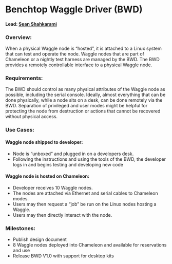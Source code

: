 # Benchtop Waggle Driver (BWD)

#### Lead: [Sean Shahkarami](mailto:sshahkarami@uchicago.edu)
### Overview:
When a physical Waggle node is “hosted”, it is attached to a Linux system that can test and operate the node.  Waggle nodes that are part of Chameleon or a nightly test harness are managed by the BWD.  The BWD provides a remotely controllable interface to a physical Waggle node.

### Requirements:
The BWD should control as many physical attributes of the Waggle node as possible, including the serial console.  Ideally, almost everything that can be done physically, while a node sits on a desk, can be done remotely via the BWD.  Separation of privileged and user modes might be helpful for protecting the node from destruction or actions that cannot be recovered without physical access.

### Use Cases:

#### Waggle node shipped to developer:
* Node is “unboxed” and plugged in on a developers desk.
* Following the instructions and using the tools of the BWD, the developer logs in and begins testing and developing new code

#### Waggle node is hosted on Chameleon:
* Developer receives 10 Waggle nodes.
* The nodes are attached via Ethernet and serial cables to Chameleon modes.
* Users may then request a “job” be run on the Linux nodes hosting a Waggle.
* Users may then directly interact with the node.

###  Milestones:
* Publish design document
* 8 Waggle nodes deployed into Chameleon and available for reservations and use
* Release BWD V1.0 with support for desktop kits
